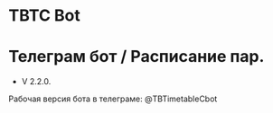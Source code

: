 # TBTC Bot

# Телеграм бот / Расписание пар.
- V 2.2.0.

Рабочая версия бота в телеграме: @TBTimetableCbot
